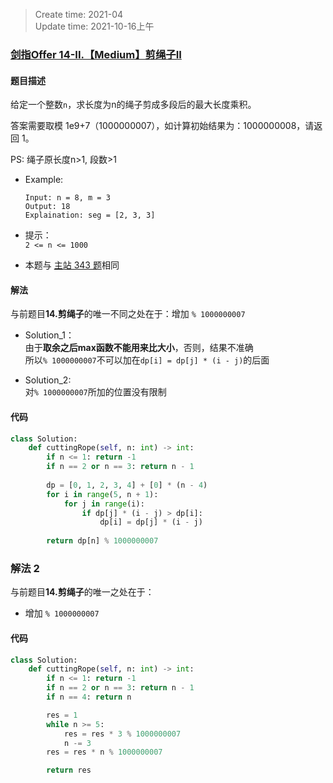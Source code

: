 > Create time: 2021-04  
> Update time: 2021-10-16上午

### [剑指Offer 14-II.【Medium】剪绳子II](https://leetcode-cn.com/problems/jian-sheng-zi-ii-lcof/)
#### 题目描述
给定一个整数`n`，求长度为n的绳子剪成多段后的最大长度乘积。  

答案需要取模 1e9+7（1000000007），如计算初始结果为：1000000008，请返回 1。  

PS: 绳子原长度n>1, 段数>1
- Example:
    ```
    Input: n = 8, m = 3
    Output: 18
    Explaination: seg = [2, 3, 3]
    ```  
- 提示：  
    `2 <= n <= 1000`

- 本题与 [主站 343 题](https://leetcode-cn.com/problems/integer-break/)相同

#### 解法
与前题目**14.剪绳子**的唯一不同之处在于：增加 `% 1000000007`

- Solution_1：  
  由于**取余之后max函数不能用来比大小**，否则，结果不准确  
  所以`% 1000000007`不可以加在`dp[i] = dp[j] * (i - j)`的后面  
  
- Solution_2:  
  对`% 1000000007`所加的位置没有限制
#### 代码
```python
class Solution:
    def cuttingRope(self, n: int) -> int:
        if n <= 1: return -1
        if n == 2 or n == 3: return n - 1
 
        dp = [0, 1, 2, 3, 4] + [0] * (n - 4)
        for i in range(5, n + 1):
            for j in range(i):
                if dp[j] * (i - j) > dp[i]:
                    dp[i] = dp[j] * (i - j)
        
        return dp[n] % 1000000007
```

### 解法 2
与前题目**14.剪绳子**的唯一之处在于：  
- 增加 `% 1000000007`
#### 代码
```python
class Solution:
    def cuttingRope(self, n: int) -> int:
        if n <= 1: return -1
        if n == 2 or n == 3: return n - 1
        if n == 4: return n

        res = 1
        while n >= 5:
            res = res * 3 % 1000000007
            n -= 3
        res = res * n % 1000000007

        return res
```